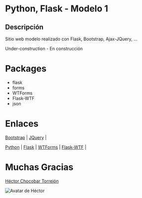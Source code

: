 # Python, Flask - Modelo 1 

## Descripción

Sitio web modelo realizado con Flask, Bootstrap, Ajax-JQuery, ...

Under-construction - En construcción

# Packages

- flask
- forms
- WTForms
- Flask-WTF
- json

# Enlaces

[Bootstrap](https://getbootstrap.com/) | 
[JQuery](https://api.jquery.com/) | 

[Python](https://www.python.org/) |
[Flask](https://flask.palletsprojects.com/) |
[WTForms](https://wtforms.readthedocs.io/) |
[Flask-WTF](https://flask-wtf.readthedocs.io/) | 

# Muchas Gracias

[Héctor Chocobar Torrejón](http://chocobar.net)


![Avatar de Héctor](https://en.gravatar.com/userimage/146115819/41a333edd75fea5257a0a684c76cf977.png)

